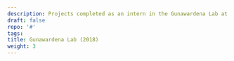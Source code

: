 ```yaml
---
description: Projects completed as an intern in the Gunawardena Lab at Harvard Medical School
draft: false
repo: '#'
tags:
title: Gunawardena Lab (2018)
weight: 3
---
```


